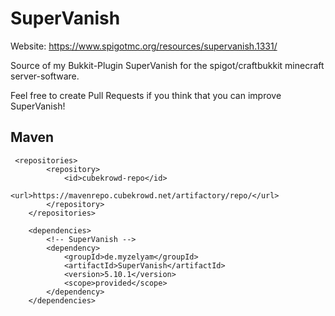 # SuperVanish
Website: https://www.spigotmc.org/resources/supervanish.1331/

Source of my Bukkit-Plugin SuperVanish for the spigot/craftbukkit minecraft server-software.

Feel free to create Pull Requests if you think that you can improve SuperVanish!

## Maven
```
 <repositories>
        <repository>
            <id>cubekrowd-repo</id>
            <url>https://mavenrepo.cubekrowd.net/artifactory/repo/</url>
        </repository>
    </repositories>

    <dependencies>
        <!-- SuperVanish -->
        <dependency>
            <groupId>de.myzelyam</groupId>
            <artifactId>SuperVanish</artifactId>
            <version>5.10.1</version>
            <scope>provided</scope>
        </dependency>
    </dependencies>
```
